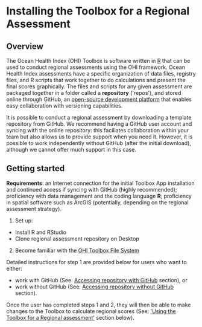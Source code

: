 # Installing the Toolbox for a Regional Assessment 

## Overview
The Ocean Health Index (OHI) Toolbox is software written in [R](http://cran.r-project.org/) that can be used to conduct regional assessments using the OHI framework. Ocean Health Index assessments have a specific organization of data files, registry files, and R scripts that work together to do calculations and present the final scores graphically. The files and scripts for any given assessment are packaged together in a folder called a **repository** ('repos'), and stored online through GitHub, an [open-source development platform](http://en.wikipedia.org/wiki/GitHub) that enables easy collaboration with  versioning capabilities.

It is possible to conduct a regional assessment by downloading a template repository from GitHub. We recommend having a GitHub user account and syncing with the online repository: this faciliates collaboration within your team but also allows us to provide support when you need it. However, it is possible to work independently without GitHub (after the initial download), although we cannot offer much support in this case.

## Getting started

**Requirements**: an Internet connection for the initial Toolbox App installation and continued access if syncing with GitHub (highly recommended); proficiency with data management and the coding language **R**; proficiency in spatial software such as ArcGIS (potentially, depending on the regional assessment strategy).

1. Set up:
 * Install R and RStudio
 * Clone regional assessment repository on Desktop
2. Become familiar with the [OHI Toolbox File System](https://github.com/OHI-Science/ohimanual/blob/master/tutorials/file_system.md#file-system)

Detailed instructions for step 1 are provided below for users who want to either:

 * work with GitHub (See: [Accessing repository with GitHub](https://github.com/OHI-Science/ohimanual/blob/master/tutorials/ohi-manual.md#accessing-repositories-with-github) section), or 
 * work without GitHub (See: [Accessing repository without GitHub](https://github.com/OHI-Science/ohimanual/blob/master/tutorials/ohi-manual.md#accessing-repositories-without-github) section). 

Once the user has completed steps 1 and 2, they will then be able to make changes to the Toolbox to calculate regional scores (See: ['Using the Toolbox for a Regional assessment'](https://github.com/OHI-Science/ohimanual/blob/master/tutorials/use_tbx_regional_assessment.md#using-the-toolbox-for-a-regional-assessment) section below).
